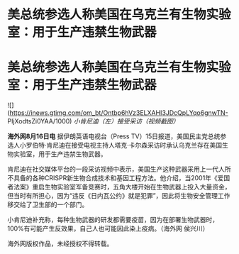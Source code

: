 # 美总统参选人称美国在乌克兰有生物实验室：用于生产违禁生物武器

# 美总统参选人称美国在乌克兰有生物实验室：用于生产违禁生物武器

![](https://inews.gtimg.com/om_bt/Ontbp6hVz3ELXAHI3JDcQpLYqo6gnwTN-
PIjXodtsZi0YAA/1000) _小肯尼迪（左）接受采访（视频截图）_

**海外网8月16日电** 据伊朗英语电视台（Press
TV）15日报道，美国民主党总统参选人小罗伯特·肯尼迪在接受电视主持人塔克·卡尔森采访时承认乌克兰存在美国生物实验室，用于生产违禁生物武器。

肯尼迪在社交媒体平台的一段采访视频中表示，美国生产这种武器采用上一代人所不具备的各种CRISPR新生物合成技术和基因工程方法。他介绍，当2001年《爱国者法案》重启生物实验室军备竞赛时，五角大楼开始在生物武器上投入大量资金，但当时有所担心，因为“违反《日内瓦公约》就是犯罪”，因此将生物安全管理工作移交给了卫生部的一个部门。

小肯尼迪补充称，每种生物武器的研发都需要疫苗，因为在部署生物武器时，100%有可能产生反效果，自己人也可能因此染上疫病。（海外网 侯兴川）

海外网版权作品，未经授权不得转载。

